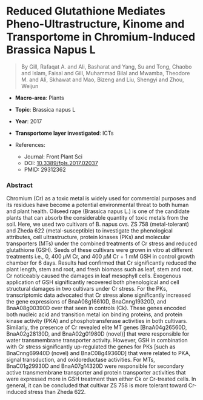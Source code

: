 # Reduced Glutathione Mediates Pheno-Ultrastructure, Kinome and Transportome in Chromium-Induced Brassica Napus L

> By Gill, Rafaqat A. and Ali, Basharat and Yang, Su and Tong, Chaobo and Islam, Faisal and Gill, Muhammad Bilal and Mwamba, Theodore M. and Ali, Skhawat and Mao, Bizeng and Liu, Shengyi and Zhou, Weijun

- **Macro-area**: Plants
- **Topic**: Brassica napus L
- **Year**: 2017
- **Transportome layer investigated**: ICTs

- References:
  - Journal: Front Plant Sci
  - DOI: [10.3389/fpls.2017.02037](https://doi.org/10.3389/fpls.2017.02037)
  - PMID: 29312362

### Abstract

Chromium (Cr) as a toxic metal is widely used for commercial purposes and its residues have become a potential environmental threat to both human and plant health. Oilseed rape (Brassica napus L.) is one of the candidate plants that can absorb the considerable quantity of toxic metals from the soil. Here, we used two cultivars of B. napus cvs. ZS 758 (metal-tolerant) and Zheda 622 (metal-susceptible) to investigate the phenological attributes, cell ultrastructure, protein kinases (PKs) and molecular transporters (MTs) under the combined treatments of Cr stress and reduced glutathione (GSH). Seeds of these cultivars were grown in vitro at different treatments i.e., 0, 400 $μ$M Cr, and 400 $μ$M Cr + 1 mM GSH in control growth chamber for 6 days. Results had confirmed that Cr significantly reduced the plant length, stem and root, and fresh biomass such as leaf, stem and root. Cr noticeably caused the damages in leaf mesophyll cells. Exogenous application of GSH significantly recovered both phenological and cell structural damages in two cultivars under Cr stress. For the PKs, transcriptomic data advocated that Cr stress alone significantly increased the gene expressions of BnaA08g16610D, BnaCnng19320D, and BnaA08g00390D over that seen in controls (Ck). These genes encoded both nucleic acid and transition metal ion binding proteins, and protein kinase activity (PKA) and phosphotransferase activities in both cultivars. Similarly, the presence of Cr revealed elite MT genes [BnaA04g26560D, BnaA02g28130D, and BnaA02g01980D (novel)] that were responsible for water transmembrane transporter activity. However, GSH in combination with Cr stress significantly up-regulated the genes for PKs [such as BnaCnng69940D (novel) and BnaC08g49360D] that were related to PKA, signal transduction, and oxidoreductase activities. For MTs, BnaC01g29930D and BnaA07g14320D were responsible for secondary active transmembrane transporter and protein transporter activities that were expressed more in GSH treatment than either Ck or Cr-treated cells. In general, it can be concluded that cultivar ZS 758 is more tolerant toward Cr-induced stress than Zheda 622.
